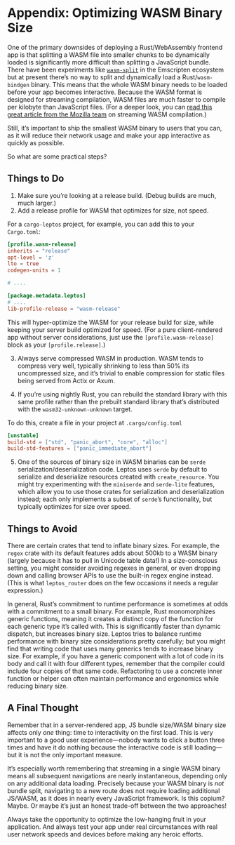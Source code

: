 # Appendix: Optimizing WASM Binary Size

One of the primary downsides of deploying a Rust/WebAssembly frontend app is that splitting a WASM file into smaller chunks to be dynamically loaded is significantly more difficult than splitting a JavaScript bundle. There have been experiments like [`wasm-split`](https://emscripten.org/docs/optimizing/Module-Splitting.html) in the Emscripten ecosystem but at present there’s no way to split and dynamically load a Rust/`wasm-bindgen` binary. This means that the whole WASM binary needs to be loaded before your app becomes interactive. Because the WASM format is designed for streaming compilation, WASM files are much faster to compile per kilobyte than JavaScript files. (For a deeper look, you can [read this great article from the Mozilla team](https://hacks.mozilla.org/2018/01/making-webassembly-even-faster-firefoxs-new-streaming-and-tiering-compiler/) on streaming WASM compilation.)

Still, it’s important to ship the smallest WASM binary to users that you can, as it will reduce their network usage and make your app interactive as quickly as possible.

So what are some practical steps?

## Things to Do

1. Make sure you’re looking at a release build. (Debug builds are much, much larger.)
2. Add a release profile for WASM that optimizes for size, not speed.

For a `cargo-leptos` project, for example, you can add this to your `Cargo.toml`:

```toml
[profile.wasm-release]
inherits = "release"
opt-level = 'z'
lto = true
codegen-units = 1

# ....

[package.metadata.leptos]
# ....
lib-profile-release = "wasm-release"
```

This will hyper-optimize the WASM for your release build for size, while keeping your server build optimized for speed. (For a pure client-rendered app without server considerations, just use the `[profile.wasm-release]` block as your `[profile.release]`.)

3. Always serve compressed WASM in production. WASM tends to compress very well, typically shrinking to less than 50% its uncompressed size, and it’s trivial to enable compression for static files being served from Actix or Axum.

4. If you’re using nightly Rust, you can rebuild the standard library with this same profile rather than the prebuilt standard library that’s distributed with the `wasm32-unknown-unknown` target.

To do this, create a file in your project at `.cargo/config.toml`

```toml
[unstable]
build-std = ["std", "panic_abort", "core", "alloc"]
build-std-features = ["panic_immediate_abort"]
```

5. One of the sources of binary size in WASM binaries can be `serde` serialization/deserialization code. Leptos uses `serde` by default to serialize and deserialize resources created with `create_resource`. You might try experimenting with the `miniserde` and `serde-lite` features, which allow you to use those crates for serialization and deserialization instead; each only implements a subset of `serde`’s functionality, but typically optimizes for size over speed.

## Things to Avoid

There are certain crates that tend to inflate binary sizes. For example, the `regex` crate with its default features adds about 500kb to a WASM binary (largely because it has to pull in Unicode table data!) In a size-conscious setting, you might consider avoiding regexes in general, or even dropping down and calling browser APIs to use the built-in regex engine instead. (This is what `leptos_router` does on the few occasions it needs a regular expression.)

In general, Rust’s commitment to runtime performance is sometimes at odds with a commitment to a small binary. For example, Rust monomorphizes generic functions, meaning it creates a distinct copy of the function for each generic type it’s called with. This is significantly faster than dynamic dispatch, but increases binary size. Leptos tries to balance runtime performance with binary size considerations pretty carefully; but you might find that writing code that uses many generics tends to increase binary size. For example, if you have a generic component with a lot of code in its body and call it with four different types, remember that the compiler could include four copies of that same code. Refactoring to use a concrete inner function or helper can often maintain performance and ergonomics while reducing binary size.

## A Final Thought

Remember that in a server-rendered app, JS bundle size/WASM binary size affects only _one_ thing: time to interactivity on the first load. This is very important to a good user experience—nobody wants to click a button three times and have it do nothing because the interactive code is still loading—but it is not the only important measure.

It’s especially worth remembering that streaming in a single WASM binary means all subsequent navigations are nearly instantaneous, depending only on any additional data loading. Precisely because your WASM binary is _not_ bundle split, navigating to a new route does not require loading additional JS/WASM, as it does in nearly every JavaScript framework. Is this copium? Maybe. Or maybe it’s just an honest trade-off between the two approaches!

Always take the opportunity to optimize the low-hanging fruit in your application. And always test your app under real circumstances with real user network speeds and devices before making any heroic efforts.
